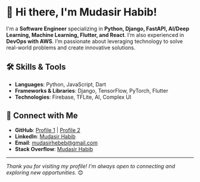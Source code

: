 # 👋 Hi there, I'm Mudasir Habib!

I'm a **Software Engineer** specializing in **Python, Django, FastAPI, AI/Deep Learning, Machine Learning, Flutter, and React**. I’m also experienced in **DevOps with AWS**. I’m passionate about leveraging technology to solve real-world problems and create innovative solutions.

## 🛠️ Skills & Tools

- **Languages**: Python, JavaScript, Dart
- **Frameworks & Libraries**: Django, TensorFlow, PyTorch, Flutter
- **Technologies**: Firebase, TFLite, AI, Complex UI

## 🔗 Connect with Me

- **GitHub**: [Profile 1](https://github.com/Mudasirhabib123) | [Profile 2](https://github.com/mudasirhabibUtors)
- **LinkedIn**: [Mudasir Habib](https://www.linkedin.com/in/mudasir-habib-2b27b71a3/)
- **Email**: mudasirhebeb@gmail.com
- **Stack Overflow**: [Mudasir Habib](https://stackoverflow.com/users/12890258/mudasir-habib)

---

*Thank you for visiting my profile! I'm always open to connecting and exploring new opportunities.* 😊
